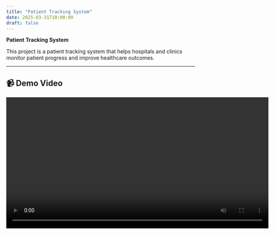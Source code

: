 ```yaml
---
title: "Patient Tracking System"
date: 2025-03-31T10:00:00
draft: false
---
```


**Patient Tracking System**

This project is a patient tracking system that helps hospitals and clinics monitor patient progress and improve healthcare outcomes.

---

## 📹 Demo Video

<video width="700" controls>
  <source src="/videos/PatientTracking.mp4" type="video/mp4">
  Your browser does not support the video tag.
</video>
